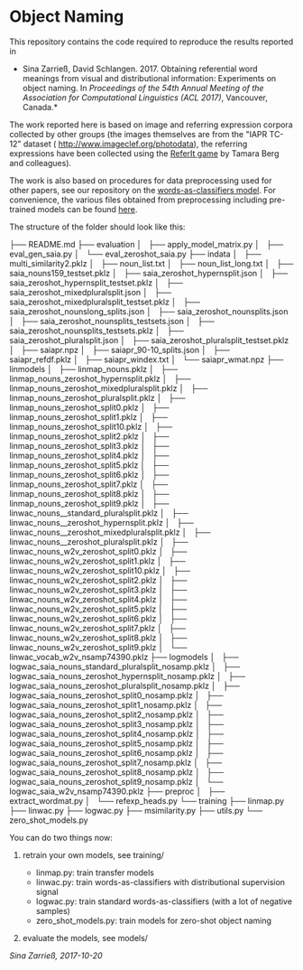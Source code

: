 # Object Naming

This repository contains the code required to reproduce the results reported in

* Sina Zarrieß, David Schlangen. 2017. Obtaining referential word meanings from visual and distributional information: Experiments on object naming. In *Proceedings of the 54th Annual Meeting of the Association for Computational Linguistics (ACL 2017)*, Vancouver, Canada.*


The work reported here is based on image and referring expression corpora collected by other groups (the images themselves are from the "IAPR TC-12" dataset ( <http://www.imageclef.org/photodata>), the referring expressions have been collected using the [ReferIt game](http://tamaraberg.com/referitgame/) by Tamara Berg and colleagues). 

The work is also based on procedures for data preprocessing used for other papers, see our repository on the [words-as-classifiers model](https://github.com/dsg-bielefeld/image_wac). For convenience, the various files obtained from preprocessing including pre-trained models can be found [here](https://uni-bielefeld.sciebo.de/index.php/s/owCGZOtSQXeXoVp).

The structure of the folder should look like this:

├── README.md
├── evaluation
│   ├── apply_model_matrix.py
│   ├── eval_gen_saia.py
│   └── eval_zeroshot_saia.py
├── indata
│   ├── multi_similarity2.pklz 
│   ├── noun_list.txt
│   ├── noun_list_long.txt
│   ├── saia_nouns159_testset.pklz 
│   ├── saia_zeroshot_hypernsplit.json
│   ├── saia_zeroshot_hypernsplit_testset.pklz 
│   ├── saia_zeroshot_mixedpluralsplit.json
│   ├── saia_zeroshot_mixedpluralsplit_testset.pklz
│   ├── saia_zeroshot_nounslong_splits.json
│   ├── saia_zeroshot_nounsplits.json
│   ├── saia_zeroshot_nounsplits_testsets.json
│   ├── saia_zeroshot_nounsplits_testsets.pklz
│   ├── saia_zeroshot_pluralsplit.json 
│   ├── saia_zeroshot_pluralsplit_testset.pklz
│   ├── saiapr.npz 
│   ├── saiapr_90-10_splits.json
│   ├── saiapr_refdf.pklz
│   ├── saiapr_windex.txt 
│   └── saiapr_wmat.npz
├── linmodels
│   ├── linmap_nouns.pklz
│   ├── linmap_nouns_zeroshot_hypernsplit.pklz
│   ├── linmap_nouns_zeroshot_mixedpluralsplit.pklz
│   ├── linmap_nouns_zeroshot_pluralsplit.pklz
│   ├── linmap_nouns_zeroshot_split0.pklz
│   ├── linmap_nouns_zeroshot_split1.pklz
│   ├── linmap_nouns_zeroshot_split10.pklz
│   ├── linmap_nouns_zeroshot_split2.pklz
│   ├── linmap_nouns_zeroshot_split3.pklz
│   ├── linmap_nouns_zeroshot_split4.pklz
│   ├── linmap_nouns_zeroshot_split5.pklz
│   ├── linmap_nouns_zeroshot_split6.pklz
│   ├── linmap_nouns_zeroshot_split7.pklz
│   ├── linmap_nouns_zeroshot_split8.pklz
│   ├── linmap_nouns_zeroshot_split9.pklz
│   ├── linwac_nouns__standard_pluralsplit.pklz
│   ├── linwac_nouns__zeroshot_hypernsplit.pklz
│   ├── linwac_nouns__zeroshot_mixedpluralsplit.pklz
│   ├── linwac_nouns__zeroshot_pluralsplit.pklz
│   ├── linwac_nouns_w2v_zeroshot_split0.pklz
│   ├── linwac_nouns_w2v_zeroshot_split1.pklz
│   ├── linwac_nouns_w2v_zeroshot_split10.pklz
│   ├── linwac_nouns_w2v_zeroshot_split2.pklz
│   ├── linwac_nouns_w2v_zeroshot_split3.pklz
│   ├── linwac_nouns_w2v_zeroshot_split4.pklz
│   ├── linwac_nouns_w2v_zeroshot_split5.pklz
│   ├── linwac_nouns_w2v_zeroshot_split6.pklz
│   ├── linwac_nouns_w2v_zeroshot_split7.pklz
│   ├── linwac_nouns_w2v_zeroshot_split8.pklz
│   ├── linwac_nouns_w2v_zeroshot_split9.pklz
│   └── linwac_vocab_w2v_nsamp74390.pklz
├── logmodels
│   ├── logwac_saia_nouns_standard_pluralsplit_nosamp.pklz
│   ├── logwac_saia_nouns_zeroshot_hypernsplit_nosamp.pklz
│   ├── logwac_saia_nouns_zeroshot_pluralsplit_nosamp.pklz
│   ├── logwac_saia_nouns_zeroshot_split0_nosamp.pklz
│   ├── logwac_saia_nouns_zeroshot_split1_nosamp.pklz
│   ├── logwac_saia_nouns_zeroshot_split2_nosamp.pklz
│   ├── logwac_saia_nouns_zeroshot_split3_nosamp.pklz
│   ├── logwac_saia_nouns_zeroshot_split4_nosamp.pklz
│   ├── logwac_saia_nouns_zeroshot_split5_nosamp.pklz
│   ├── logwac_saia_nouns_zeroshot_split6_nosamp.pklz
│   ├── logwac_saia_nouns_zeroshot_split7_nosamp.pklz
│   ├── logwac_saia_nouns_zeroshot_split8_nosamp.pklz
│   ├── logwac_saia_nouns_zeroshot_split9_nosamp.pklz
│   └── logwac_saia_w2v_nsamp74390.pklz
├── preproc
│   ├── extract_wordmat.py
│   └── refexp_heads.py
└── training
    ├── linmap.py
    ├── linwac.py
    ├── logwac.py
    ├── msimilarity.py
    ├── utils.py
    └── zero_shot_models.py


You can do two things now:

1) retrain your own models, see training/
    * linmap.py: train transfer models
    * linwac.py: train words-as-classifiers with distributional supervision signal
    * logwac.py: train standard words-as-classifiers (with a lot of negative samples)
    * zero_shot_models.py: train models for zero-shot object naming

2) evaluate the models, see models/

*Sina Zarrieß, 2017-10-20* 
